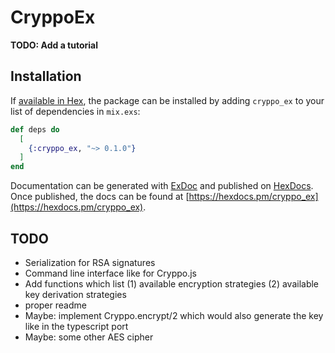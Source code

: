 # CryppoEx

**TODO: Add a tutorial**

## Installation

If [available in Hex](https://hex.pm/docs/publish), the package can be installed
by adding `cryppo_ex` to your list of dependencies in `mix.exs`:

```elixir
def deps do
  [
    {:cryppo_ex, "~> 0.1.0"}
  ]
end
```

Documentation can be generated with [ExDoc](https://github.com/elixir-lang/ex_doc)
and published on [HexDocs](https://hexdocs.pm). Once published, the docs can
be found at [https://hexdocs.pm/cryppo_ex](https://hexdocs.pm/cryppo_ex).


## TODO

* Serialization for RSA signatures
* Command line interface like for Cryppo.js
* Add functions which list (1) available encryption strategies (2) available key derivation strategies
* proper readme
* Maybe: implement Cryppo.encrypt/2 which would also generate the key like in the typescript port
* Maybe: some other AES cipher
